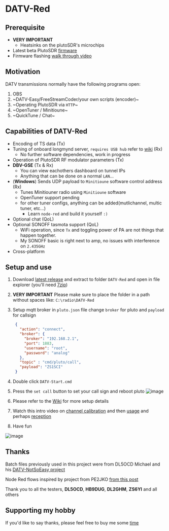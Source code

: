 # DATV-Red

## Prerequisite 
- **VERY IMPORTANT**
  - Heatsinks on the plutoSDR's microchips 
- Latest beta PlutoSDR [firmware](https://github.com/F5OEO/pluto-ori-ps/wiki)
- Firmware flashing [walk through video](https://www.youtube.com/watch?v=g8_ktz4kCkY)

## Motivation
DATV transmissions normally have the following programs open:
 1. OBS
 2. ~DATV-Easy/FreeStreamCoder/your own scripts (encoder)~
 3. ~Operating PlutoSDR via `HTTP`~  
 4. ~OpenTuner / Minitioune~
 5. ~QuickTune / Chat~

## **Capabilities of DATV-Red**
  - Encoding of TS data (Tx) 
  - Tuning of onboard longmynd server, `requires USB hub` refer to [wiki](https://github.com/F5OEO/pluto-ori-ps/wiki#hardware) (Rx)
    - No further software dependencies, work in progress
  - Operation of PlutoSDR RF modulator parameters (Tx)
  - **DBV-GSE** (Tx & Rx)
    - You can view eachothers dashboard on tunnel IPs
    - Anything that can be done on a normal `LAN`...   
  - (**Windows**) Sends UDP payload to `Minitioune` software control address (Rx)
    - Tunes Minitiouner radio using `Minitioune` software
    - OpenTuner support pending
    - for other tuner configs, anything can be added(mutlichannel, multic tuner, etc...)
      - Learn `node-red` and build it yourself `:)`
  - Optional chat (QoL)
  - Optional SONOFF tasmota support (QoL)
    - WiFi operation, since `Tx` and toggling power of PA are not things that happen together.
    - My SONOFF basic is right next to amp, no issues with interference on `2.435GHz`
  - Cross-platform
   

## Setup and use
1. Download [latest release](https://github.com/Psynosaur/DATV-Red/releases) and extract to folder `DATV-Red` and open in file explorer (you'll need [7zip](https://www.7-zip.org/download.html))

2. **VERY IMPORTANT** Please make sure to place the folder in a path without spaces like: `C:\radio\DATV-Red`

3. Setup mqtt broker in `pluto.json` file change `broker` for pluto and `payload` for callsign
   
   ```json
    {
      "action": "connect",
      "broker": {
        "broker": "192.168.2.1", 
        "port": 1883,
        "username": "root",
        "password": "analog"
      },
      "topic" : "cmd/pluto/call",
      "payload": "ZS1SCI"
    }
   ```
4. Double click `DATV-Start.cmd`

5. Press the `set call` button to set your call sign and reboot pluto
 ![image](https://github.com/Psynosaur/DATV-Red/assets/26934113/414b3359-f798-4938-bc17-af7d0bc135b1)

6. Please refer to the [Wiki](https://github.com/Psynosaur/DATV-Red/wiki) for more setup details

7. Watch this intro video on [channel calibration](https://youtu.be/-ZdQOVg26_0) and then [usage](https://www.youtube.com/watch?v=8q4WMCyKtKw) and perhaps [reception](https://youtu.be/lz3GO2zCf_Q)

8. Have fun

![image](https://github.com/Psynosaur/DATV-Red/assets/26934113/65d57631-6960-48eb-8100-5dca78ddf5e8)

## Thanks 
Batch files previously used in this project were from DL5OCD Michael and his [DATV-NotSoEasy project](https://groups.io/g/plutodvb/message/257)

Node Red flows inspired by project from PE2JKO [from this post](https://www.pg540.org/wiki/index.php/RFE_for_PlutoDVB2)

Thank you to all the testers, **DL5OCD**, **HB9DUG**, **DL2GHM**, **ZS6YI** and all others

## Supporting my hobby
If you'd like to say thanks, please feel free to buy me some [time](https://paypal.me/zs1sci?country.x=ZA&locale.x=en_US)


